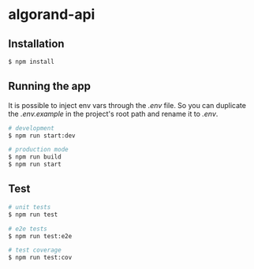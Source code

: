 # algorand-api

## Installation



```bash
$ npm install
```

## Running the app

It is possible to inject env vars through the *.env* file. So you can duplicate the *.env.example* in the project's root path and rename it to *.env*.

```bash
# development
$ npm run start:dev

# production mode
$ npm run build
$ npm run start
```

## Test

```bash
# unit tests
$ npm run test

# e2e tests
$ npm run test:e2e

# test coverage
$ npm run test:cov
```
